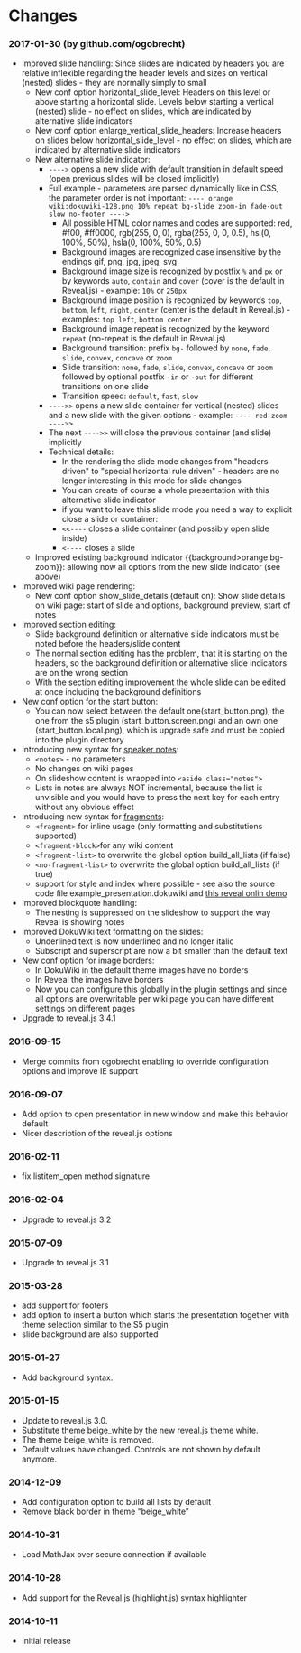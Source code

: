 Changes
=======

### 2017-01-30 (by github.com/ogobrecht)

- Improved slide handling: Since slides are indicated by headers you are relative inflexible regarding the header levels and sizes on vertical (nested) slides - they are normally simply to small
  - New conf option horizontal_slide_level: Headers on this level or above starting a horizontal slide. Levels below starting a vertical (nested) slide - no effect on slides, which are indicated by alternative slide indicators
  - New conf option enlarge_vertical_slide_headers: Increase headers on slides below horizontal_slide_level - no effect on slides, which are indicated by alternative slide indicators
  - New alternative slide indicator:
    - `---->` opens a new slide with default transition in default speed (open previous slides will be closed implicitly)
    - Full example - parameters are parsed dynamically like in CSS, the parameter order is not important: `---- orange wiki:dokuwiki-128.png 10% repeat bg-slide zoom-in fade-out slow no-footer ---->`
      - All possible HTML color names and codes are supported: red, #f00, #ff0000, rgb(255, 0, 0), rgba(255, 0, 0, 0.5), hsl(0, 100%, 50%), hsla(0, 100%, 50%, 0.5)
      - Background images are recognized case insensitive by the endings gif, png, jpg, jpeg, svg
      - Background image size is recognized by postfix `%` and `px` or by keywords `auto`, `contain` and `cover` (cover is the default in Reveal.js) - example: `10%` or `250px`
      - Background image position is recognized by keywords `top`, `bottom`, l`eft`, `right`, `center` (center is the default in Reveal.js) - examples: `top left`, `bottom center`
      - Background image repeat is recognized by the keyword `repeat` (no-repeat is the default in Reveal.js)
      - Background transition: prefix `bg-` followed by `none`, `fade`, `slide`, `convex`, `concave` or `zoom`
      - Slide transition: `none`, `fade`, `slide`, `convex`, `concave` or `zoom` followed by optional postfix `-in` or `-out` for different transitions on one slide
      - Transition speed: `default`, `fast`, `slow`
    - `---->>` opens a new slide container for vertical (nested) slides and a new slide with the given options - example: `---- red zoom ---->>`
    - The next `---->>` will close the previous container (and slide) implicitly
    - Technical details:
      - In the rendering the slide mode changes from "headers driven" to "special horizontal rule driven" - headers are no longer interesting in this mode for slide changes
      - You can create of course a whole presentation with this alternative slide indicator
      - if you want to leave this slide mode you need a way to explicit close a slide or container:
      - `<<----` closes a slide container (and possibly open slide inside)
      - `<----` closes a slide
  - Improved existing background indicator {{background>orange bg-zoom}}: allowing now all options from the new slide indicator (see above)
- Improved wiki page rendering:
  - New conf option show_slide_details (default on): Show slide details on wiki page: start of slide and options, background preview, start of notes
- Improved section editing:
  - Slide background definition or alternative slide indicators must be noted before the headers/slide content
  - The normal section editing has the problem, that it is starting on the headers, so the background definition or alternative slide indicators are on the wrong section
  - With the section editing improvement the whole slide can be edited at once including the background definitions
- New conf option for the start button:
  - You can now select between the default one(start_button.png), the one from the s5 plugin (start_button.screen.png) and an own one (start_button.local.png), which is upgrade safe and must be copied into the plugin directory
- Introducing new syntax for [speaker notes][1]:
  - `<notes>` - no parameters
  - No changes on wiki pages
  - On slideshow content is wrapped into `<aside class="notes">`
  - Lists in notes are always NOT incremental, because the list is unvisible and you would have to press the next key for each entry without any obvious effect
- Introducing new syntax for [fragments][2]:
  - `<fragment>` for inline usage (only formatting and substitutions supported)
  - `<fragment-block>`for any wiki content
  - `<fragment-list>` to overwrite the global option build_all_lists (if false)
  - `<no-fragment-list>` to overwrite the global option build_all_lists (if true)
  - support for style and index where possible - see also the source code file example_presentation.dokuwiki and [this reveal onlin demo][3]
- Improved blockquote handling:
  - The nesting is suppressed on the slideshow to support the way Reveal is showing notes
- Improved DokuWiki text formatting on the slides:
  - Underlined text is now underlined and no longer italic
  - Subscript and superscript are now a bit smaller than the default text
- New conf option for image borders:
  - In DokuWiki in the default theme images have no borders
  - In Reveal the images have borders
  - Now you can configure this globally in the plugin settings and since all options are overwritable per wiki page you can have different settings on different pages
- Upgrade to reveal.js 3.4.1

[1]: https://github.com/hakimel/reveal.js#speaker-notes
[2]: https://github.com/hakimel/reveal.js#fragments
[3]: http://lab.hakim.se/reveal-js/#/7/1

### 2016-09-15

  * Merge commits from ogobrecht enabling to override configuration options and improve IE support


###     2016-09-07

   * Add option to open presentation in new window and make this behavior default
   * Nicer description of the reveal.js options


###     2016-02-11

   * fix listitem_open method signature


###     2016-02-04


  * Upgrade to reveal.js 3.2

###     2015-07-09

  *  Upgrade to reveal.js 3.1


###  2015-03-28

  *  add support for footers
  *  add option to insert a button which starts the presentation together with theme selection similar to the S5 plugin
  *  slide background are also supported


###     2015-01-27

  *  Add background syntax.


###     2015-01-15

  * Update to reveal.js 3.0.
  * Substitute theme beige_white by the new reveal.js theme white.
  * The theme beige_white is removed.
  * Default values have changed. Controls are not shown by default anymore.


###    2014-12-09

  * Add configuration option to build all lists by default
  * Remove black border in theme “beige_white”


###    2014-10-31

 *  Load MathJax over secure connection if available


###    2014-10-28

 * Add support for the Reveal.js (highlight.js) syntax highlighter


###    2014-10-11
  * Initial release
